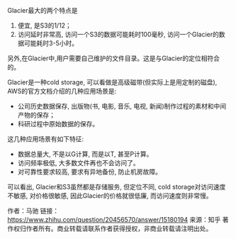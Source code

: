 Glacier最大的两个特点是

1. 便宜, 是S3的1/12；
2. 访问延时非常高, 访问一个S3的数据可能耗时100毫秒, 访问一个Glacier的数据可能耗时3-5小时。

另外,在Glacier中,用户需要自己维护的文件目录。这是与Glacier的定位相符合的。 

Glacier是一种cold storage, 可以看做是高级磁带(但实际上是用定制的磁盘), AWS的官方文档介绍的几种应用场景是: 

- 公司历史数据保存, 出版物(书, 电影, 音乐, 电视, 新闻)制作过程的素材和中间产物的保存；
- 科研过程中原始数据的保存。

这几种应用场景有如下特征:

- 数据总量大, 不是以G计算, 而是以T, 甚至P计算。
- 访问频率极低, 大多数文件再也不会访问了。
- 对可靠性要求较高, 要求有异地备份, 防止机房故障。

可以看出, Glacier和S3虽然都是存储服务, 但定位不同, cold storage对访问速度不敏感, 对价格很敏感, 因此Glacier的价格就很低廉, 而访问速度则非常慢。

作者：马驰
链接：https://www.zhihu.com/question/20456570/answer/15180194
来源：知乎
著作权归作者所有。商业转载请联系作者获得授权，非商业转载请注明出处。
